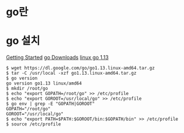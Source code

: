 # go란

# go 설치
[Getting Started](https://golang.org/doc/install)
[go Downloads](https://golang.org/dl/)
[linux go 1.13](https://dl.google.com/go/go1.13.linux-amd64.tar.gz)

```
$ wget https://dl.google.com/go/go1.13.linux-amd64.tar.gz
$ tar -C /usr/local -xzf go1.13.linux-amd64.tar.gz
$ go version
go version go1.13 linux/amd64
$ mkdir /root/go
$ echo "export GOPATH=/root/go" >> /etc/profile
$ echo "export GOROOT=/usr/local/go" >> /etc/profile
$ go env | grep -E "GOPATH|GOROOT"
GOPATH="/root/go"
GOROOT="/usr/local/go"
$ echo "export PATH=$PATH:$GOROOT/bin:$GOPATH/bin" >> /etc/profile
$ source /etc/profile
```


